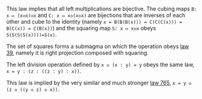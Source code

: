 This law implies that all left multiplications are bijective.  The cubing maps `B: x ↦ (x◇x)◇x` and `C: x ↦ x◇(x◇x)` are bijections that are inverses of each other and cube to the identity (namely `x = B(B(B(x))) = C(C(C(x))) = B(C(x)) = C(B(x))`) and the squaring map `S: x ↦ x◇x` obeys `S(S(S(S(x))))=S(x)`.

The set of squares forms a submagma on which the operation obeys [law 39](https://teorth.github.io/equational_theories/implications/?39), namely it is right projection composed with squaring.

The left division operation defined by `x ◇ (x : y) = y` obeys the same law, `x = y : (z : ((z : y) : x))`.

This law is implied by the very similar and much stronger [law 765](https://teorth.github.io/equational_theories/implications/?765), `x = y ◇ (z ◇ ((y ◇ z) ◇ x))`.
